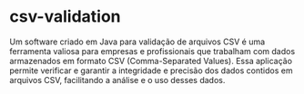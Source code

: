 # csv-validation
Um software criado em Java para validação de arquivos CSV é uma ferramenta valiosa para empresas e profissionais que trabalham com dados armazenados em formato CSV (Comma-Separated Values). Essa aplicação permite verificar e garantir a integridade e precisão dos dados contidos em arquivos CSV, facilitando a análise e o uso desses dados.

